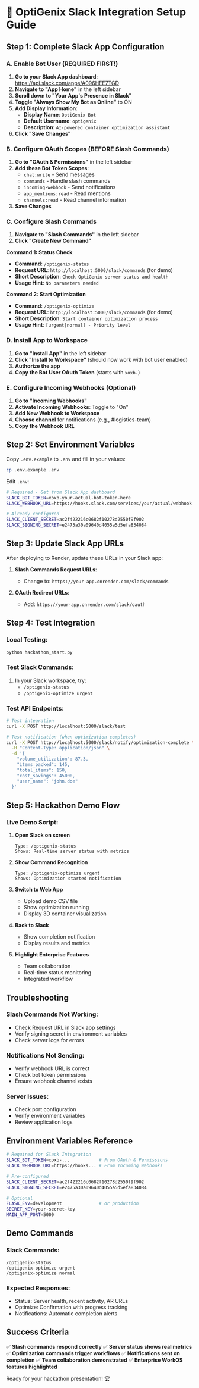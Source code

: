 # 🚛 OptiGenix Slack Integration Setup Guide

## Step 1: Complete Slack App Configuration

### A. Enable Bot User (REQUIRED FIRST!)

1. **Go to your Slack App dashboard**: https://api.slack.com/apps/A096HEE7TGD
2. **Navigate to "App Home"** in the left sidebar
3. **Scroll down to "Your App's Presence in Slack"**
4. **Toggle "Always Show My Bot as Online"** to ON
5. **Add Display Information**:
   - **Display Name**: `OptiGenix Bot`
   - **Default Username**: `optigenix`
   - **Description**: `AI-powered container optimization assistant`
6. **Click "Save Changes"**

### B. Configure OAuth Scopes (BEFORE Slash Commands)

1. **Go to "OAuth & Permissions"** in the left sidebar
2. **Add these Bot Token Scopes**:
   - `chat:write` - Send messages
   - `commands` - Handle slash commands
   - `incoming-webhook` - Send notifications
   - `app_mentions:read` - Read mentions
   - `channels:read` - Read channel information
3. **Save Changes**

### C. Configure Slash Commands

1. **Navigate to "Slash Commands"** in the left sidebar
2. **Click "Create New Command"**

**Command 1: Status Check**
- **Command**: `/optigenix-status`
- **Request URL**: `http://localhost:5000/slack/commands` (for demo)
- **Short Description**: `Check OptiGenix server status and health`
- **Usage Hint**: `No parameters needed`

**Command 2: Start Optimization**
- **Command**: `/optigenix-optimize`
- **Request URL**: `http://localhost:5000/slack/commands` (for demo)
- **Short Description**: `Start container optimization process`
- **Usage Hint**: `[urgent|normal] - Priority level`

### D. Install App to Workspace

1. **Go to "Install App"** in the left sidebar
2. **Click "Install to Workspace"** (should now work with bot user enabled)
3. **Authorize the app**
4. **Copy the Bot User OAuth Token** (starts with `xoxb-`)

### E. Configure Incoming Webhooks (Optional)

1. **Go to "Incoming Webhooks"**
2. **Activate Incoming Webhooks**: Toggle to "On"
3. **Add New Webhook to Workspace**
4. **Choose channel** for notifications (e.g., #logistics-team)
5. **Copy the Webhook URL**

## Step 2: Set Environment Variables

Copy `.env.example` to `.env` and fill in your values:

```bash
cp .env.example .env
```

Edit `.env`:
```bash
# Required - Get from Slack App dashboard
SLACK_BOT_TOKEN=xoxb-your-actual-bot-token-here
SLACK_WEBHOOK_URL=https://hooks.slack.com/services/your/actual/webhook

# Already configured
SLACK_CLIENT_SECRET=ac2f422216c0682f10278d2550f9f902
SLACK_SIGNING_SECRET=e2475a30a09640d4055a5d5efa834084
```

## Step 3: Update Slack App URLs

After deploying to Render, update these URLs in your Slack app:

1. **Slash Commands Request URLs**:
   - Change to: `https://your-app.onrender.com/slack/commands`

2. **OAuth Redirect URLs**:
   - Add: `https://your-app.onrender.com/slack/oauth`

## Step 4: Test Integration

### Local Testing:
```bash
python hackathon_start.py
```

### Test Slack Commands:
1. In your Slack workspace, try:
   - `/optigenix-status`
   - `/optigenix-optimize urgent`

### Test API Endpoints:
```bash
# Test integration
curl -X POST http://localhost:5000/slack/test

# Test notification (when optimization completes)
curl -X POST http://localhost:5000/slack/notify/optimization-complete \
  -H "Content-Type: application/json" \
  -d '{
    "volume_utilization": 87.3,
    "items_packed": 145,
    "total_items": 150,
    "cost_savings": 45000,
    "user_name": "john.doe"
  }'
```

## Step 5: Hackathon Demo Flow

### Live Demo Script:

1. **Open Slack on screen**
   ```
   Type: /optigenix-status
   Shows: Real-time server status with metrics
   ```

2. **Show Command Recognition**
   ```
   Type: /optigenix-optimize urgent
   Shows: Optimization started notification
   ```

3. **Switch to Web App**
   - Upload demo CSV file
   - Show optimization running
   - Display 3D container visualization

4. **Back to Slack**
   - Show completion notification
   - Display results and metrics

5. **Highlight Enterprise Features**
   - Team collaboration
   - Real-time status monitoring
   - Integrated workflow

## Troubleshooting

### Slash Commands Not Working:
- Check Request URL in Slack app settings
- Verify signing secret in environment variables
- Check server logs for errors

### Notifications Not Sending:
- Verify webhook URL is correct
- Check bot token permissions
- Ensure webhook channel exists

### Server Issues:
- Check port configuration
- Verify environment variables
- Review application logs

## Environment Variables Reference

```bash
# Required for Slack Integration
SLACK_BOT_TOKEN=xoxb-...           # From OAuth & Permissions
SLACK_WEBHOOK_URL=https://hooks... # From Incoming Webhooks

# Pre-configured
SLACK_CLIENT_SECRET=ac2f422216c0682f10278d2550f9f902
SLACK_SIGNING_SECRET=e2475a30a09640d4055a5d5efa834084

# Optional
FLASK_ENV=development              # or production
SECRET_KEY=your-secret-key
MAIN_APP_PORT=5000
```

## Demo Commands

### Slack Commands:
```
/optigenix-status
/optigenix-optimize urgent
/optigenix-optimize normal
```

### Expected Responses:
- Status: Server health, recent activity, AR URLs
- Optimize: Confirmation with progress tracking
- Notifications: Automatic completion alerts

## Success Criteria

✅ **Slash commands respond correctly**
✅ **Server status shows real metrics**
✅ **Optimization commands trigger workflows**
✅ **Notifications sent on completion**
✅ **Team collaboration demonstrated**
✅ **Enterprise WorkOS features highlighted**

Ready for your hackathon presentation! 🏆
